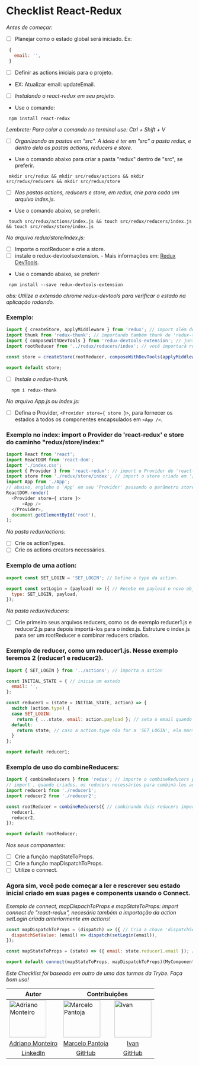 # Checklist React-Redux

*Antes de começar:*
- [ ] Planejar como o estado global será iniciado.
Ex:
```js
 {
   email: '',
 }
```
- [ ] Definir as actions iniciais para o projeto.
- EX: Atualizar email: updateEmail.

- [ ] *Instalando o react-redux em seu projeto.*
- Use o comando:
```
 npm install react-redux
```

*Lembrete: Para colar o comando no terminal use: Ctrl + Shift + V*

- [ ] *Organizando as pastas em "src". A ideia é ter em "src" a pasta redux, e dentro dela as pastas actions, reducers e store.*
- Use o comando abaixo para criar a pasta "redux" dentro de "src", se preferir.
```
 mkdir src/redux && mkdir src/redux/actions && mkdir src/redux/reducers && mkdir src/redux/store
```

 - [ ] *Nas pastas actions, reducers e store, em redux, crie para cada um arquivo index.js.*
- Use o comando abaixo, se preferir.
```
 touch src/redux/actions/index.js && touch src/redux/reducers/index.js && touch src/redux/store/index.js
```

*No arquivo redux/store/index.js:*
- [ ] Importe o rootReducer e crie a store.
- [ ] instale o redux-devtoolsextension. - Mais informações em: [Redux DevTools](https://github.com/reduxjs/redux-devtools).
- Use o comando abaixo, se preferir
```
 npm install --save redux-devtools-extension
```
*obs: Utilize a extensão chrome redux-devtools para verificar o estado na aplicação rodando.*

### Exemplo:
```js
import { createStore, applyMiddleware } from 'redux'; // import além de 'createStore', para criar sua store, a 'applyMiddleware' de 'redux' para que sua aplicação consiga trabalhar actions de forma assíncrona.
import thunk from 'redux-thunk'; // importando também thunk de 'redux-thunk', ativando dentro da 'applyMiddleWare' no seu 'composeWithDevTools'.
import { composeWithDevTools } from 'redux-devtools-extension'; // junto a extensão em seu chrome, poderá trabalhar e monitorar suas actions e estado em tempo real.
import rootReducer from '../redux/reducers/index'; // você importará rootReducer de 'redux/reducers' quando tiver criado. Ele combinará em 1 reducer principal todos os seus reducers necessários. 

const store = createStore(rootReducer, composeWithDevTools(applyMiddleware(thunk)));

export default store;
```

- [ ] *Instale o redux-thunk.*

```
  npm i redux-thunk
```

*No arquivo App.js ou Index.js:*
- [ ] Defina o Provider, `<Provider store={ store }>`, para fornecer os estados à todos os componentes encapsulados em `<App />`.

### Exemplo no index: import o Provider do 'react-redux' e store do caminho "redux/store/index:"
```js
import React from 'react';
import ReactDOM from 'react-dom';
import './index.css';
import { Provider } from 'react-redux'; // import o Provider de 'react-redux'.
import store from './redux/store/index'; // import o store criado em '/redux/store/index'.
import App from './App';
// abaixo, englobe o 'App' em seu 'Provider' passando o parâmetro store. Disponibilizando assim um estado de forma global para sua aplicação.
ReactDOM.render( 
  <Provider store={ store }>
      <App /> 
  </Provider>,
  document.getElementById('root'),
);
```

*Na pasta redux/actions:*
- [ ] Crie os actionTypes.
- [ ] Crie os actions creators necessários.

### Exemplo de uma action:
```js
export const SET_LOGIN = 'SET_LOGIN'; // Define o type da action.

export const setLogin = (payload) => ({ // Recebe em payload o novo objecto vindo via parâmetro da execução da action 'setLogin' em algum ponto da aplicação.
  type: SET_LOGIN, payload,
});
```

*Na pasta redux/reducers:*
- [ ] Crie primeiro seus arquivos reducers, como os de exemplo reducer1.js e reducer2.js para depois importá-los para o index.js. Estruture o index.js para ser um rootReducer e combinar reducers criados.

### Exemplo de reducer, como um reducer1.js. Nesse exemplo teremos 2 (reducer1 e reducer2).
```js
import { SET_LOGIN } from '../actions'; // importa a action

const INITIAL_STATE = { // inicia um estado
  email: '',
};

const reducer1 = (state = INITIAL_STATE, action) => {
  switch (action.type) {
  case SET_LOGIN:
    return { ...state, email: action.payload }; // seta o email quando a action setLogin for acionada em alguma página ou componente da aplicação.
  default:
    return state; // caso a action.type não for a 'SET_LOGIN', ela mantém o estado sem alteração retornando o próprio 'state'.
  }
};

export default reducer1;
```

### Exemplo de uso do combineReducers:
```js
import { combineReducers } from 'redux'; // importe o combineReducers para unificar quantos reducers precisar
// import , quando criados, os reducers necessários para combiná-los aqui.
import reducer1 from './reducer1';
import reducer2 from './reducer2';

const rootReducer = combineReducers({ // combinando dois reducers importados do mesmo diretório
  reducer1,
  reducer2,
});

export default rootReducer;
```

*Nos seus componentes:*
- [ ] Crie a função mapStateToProps.
- [ ] Crie a função mapDispatchToProps.
- [ ] Utilize o connect.

### Agora sim, você pode começar a ler e rescrever seu estado inicial criado em suas pages e components usando o Connect.
*Exemplo de connect, mapDispachToProps e mapStateToProps: import connect de "react-redux", necesária também a importação da action setLogin criada anteriormente em actions!*
```js
const mapDispatchToProps = (dispatch) => ({ // Cria a chave 'dispatchSetValue', que é uma arrow function, para o contexto de estado da página ou componente. A action 'setLogin' criada anteriormente, responsável por reescrever o estado inicial 'email'.
  dispatchSetValue: (email) => dispatch(setLogin(email)),
});

const mapStateToProps = (state) => ({ email: state.reducer1.email }); // Trás para o contexto de estado da página ou componente o estado inicial criado anteriormente. na chave 'email:', armazenando o estado 'state.reducer1.email'.

export default connect(mapStateToProps, mapDispatchToProps)(MyComponent); // Usamos o connect para conectar nossa página ou componente ao estado. Obs: Caso você só precise ler, utilize apenas 'connect(mapStateToProps)(MyComponent)'. Caso precise apenas reescrever, use o null, para evitar erros em sua aplicação: 'connect(null, mapDispatchToProps)(MyComponent)'. Mantenha essa ordem 'connect(mapStateToProps)(MyComponent), o primeiro parâmetro para mapStateToProps e o segundo para mapDispatchToProps'.
```

*Este Checklist foi baseado em outro de uma das turmas da Trybe. Faça bom uso!*

<div>
  <table>
    <thead>
      <tr>
        <th>Autor</th>
        <th colspan="2">Contribuições</th>
      </tr>
    </thhead>
    <tbody>
      <tr>
        <td><img src="https://avatars.githubusercontent.com/u/47261292?v=4" alt="Adriano Monteiro" width="100x" /></td>
        <td><img src="https://avatars.githubusercontent.com/u/83843144?v=4" alt="Marcelo Pantoja" width="100x" /></td>
        <td><img src="https://avatars.githubusercontent.com/u/66140620?v=4" alt="Ivan" width="100x" /></td>
      </tr>
      <tr>
        <td style="text-align: center">
          <a href="https://www.linkedin.com/in/adrianomonteiroweb/" target="_blank">Adriano Monteiro</a>
        </td>
        <td style="text-align: center">
          <a href="https://www.linkedin.com/in/marcelo-pantoja-a71a97112/" target="_blank">Marcelo Pantoja</a>
        </td>
        <td style="text-align: center">
          <a href="https://www.linkedin.com/in/ivan-silva-4ba014221/" target="_blank">Ivan</a>
        </td>
      </tr>
      <tr>
        <td style="text-align: center">
          <a href="https://www.linkedin.com/in/adrianomonteiroweb/" target="_blank">LinkedIn</a>
        </td>
        <td style="text-align: center">
          <a href="https://github.com/Pantoja42" target="_blank">GitHub</a>
        </td>
        <td style="text-align: center">
          <a href="https://github.com/Ivandosss" target="_blank">GitHub</a>
        </td>
      </tr>
    </tbody>
  </table>
</div>
